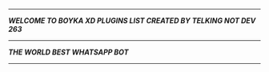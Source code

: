 -----------

***WELCOME TO BOYKA XD PLUGINS LIST CREATED BY TELKING NOT DEV 263***

-----------

***THE WORLD BEST WHATSAPP BOT***

----------
